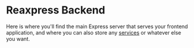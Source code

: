 # Reaxpress Backend

Here is where you'll find the main Express server that serves your frontend application, and where you can also store any [services](#services) or whatever else you want.

<!-- stored for Microservice recipes...

## Services

Ideally you can put whatever you think is a service in here. However, I recommend following a microservice approach, each individual service being a separate express server. You can do research on microservices of course, but I'd recommend [this in-depth article](https://medium.com/@cramirez92/build-a-nodejs-cinema-microservice-and-deploying-it-with-docker-part-1-7e28e25bfa8b) by Christian Ramirez for a good headspace. In fact for brevity, I'll quote him:

> **The benefits of microservices**
>
> - The application starts faster, which makes developers more productive, and speeds up deployments.
> - Each service can be deployed independently of other services — easier to deploy new versions of services frequently
> - Easier to scale development and can also have performance advantages.
> - Eliminates any long-term commitment to a technology stack. When developing a new service you can pick a new technology stack.
> - Microservices are typically better organized, since each microservice has a very specific job, and is not concerned with the jobs of other components.
> - Decoupled services are also easier to recompose and reconfigure to serve the purposes of different apps (for example, serving both the web clients and public API).
>
> **The drawbacks of microservices**
>
> - Developers must deal with the additional complexity of creating a distributed system.
> - Deployment complexity. In production, there is also the operational complexity of deploying and managing a system comprised of many different service types.
> - As you’re building a new microservice architecture, you’re likely to discover lots of cross-cutting concerns that you did not anticipate at design time.

I'll be making a microservice-specific recipe at some point, so when that's up you may find those more interesting.

-->
